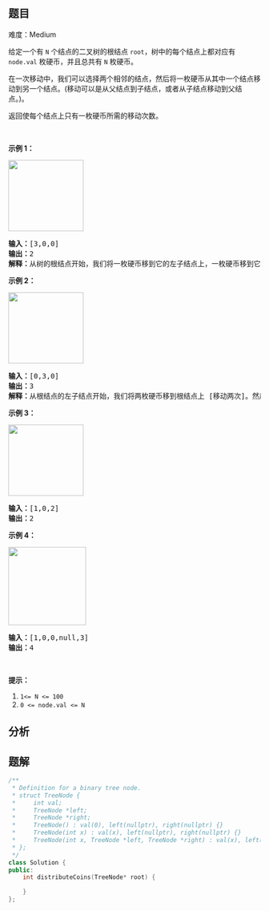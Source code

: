 
## 题目
难度：Medium
<p>给定一个有 <code>N</code> 个结点的二叉树的根结点 <code>root</code>，树中的每个结点上都对应有 <code>node.val</code> 枚硬币，并且总共有 <code>N</code> 枚硬币。</p>

<p>在一次移动中，我们可以选择两个相邻的结点，然后将一枚硬币从其中一个结点移动到另一个结点。(移动可以是从父结点到子结点，或者从子结点移动到父结点。)。</p>

<p>返回使每个结点上只有一枚硬币所需的移动次数。</p>

<p>&nbsp;</p>

<p><strong>示例 1：</strong></p>

<p><strong><img alt="" src="https://assets.leetcode-cn.com/aliyun-lc-upload/uploads/2019/01/19/tree1.png" style="height: 142px; width: 150px;"></strong></p>

<pre><strong>输入：</strong>[3,0,0]
<strong>输出：</strong>2
<strong>解释：</strong>从树的根结点开始，我们将一枚硬币移到它的左子结点上，一枚硬币移到它的右子结点上。
</pre>

<p><strong>示例 2：</strong></p>

<p><strong><img alt="" src="https://assets.leetcode-cn.com/aliyun-lc-upload/uploads/2019/01/19/tree2.png" style="height: 142px; width: 150px;"></strong></p>

<pre><strong>输入：</strong>[0,3,0]
<strong>输出：</strong>3
<strong>解释：</strong>从根结点的左子结点开始，我们将两枚硬币移到根结点上 [移动两次]。然后，我们把一枚硬币从根结点移到右子结点上。
</pre>

<p><strong>示例 3：</strong></p>

<p><strong><img alt="" src="https://assets.leetcode-cn.com/aliyun-lc-upload/uploads/2019/01/19/tree3.png" style="height: 142px; width: 150px;"></strong></p>

<pre><strong>输入：</strong>[1,0,2]
<strong>输出：</strong>2
</pre>

<p><strong>示例 4：</strong></p>

<p><strong><img alt="" src="https://assets.leetcode-cn.com/aliyun-lc-upload/uploads/2019/01/19/tree4.png" style="height: 156px; width: 155px;"></strong></p>

<pre><strong>输入：</strong>[1,0,0,null,3]
<strong>输出：</strong>4
</pre>

<p>&nbsp;</p>

<p><strong>提示：</strong></p>

<ol>
	<li><code>1&lt;= N &lt;= 100</code></li>
	<li><code>0 &lt;= node.val &lt;= N</code></li>
</ol>

## 分析

## 题解
```cpp
/**
 * Definition for a binary tree node.
 * struct TreeNode {
 *     int val;
 *     TreeNode *left;
 *     TreeNode *right;
 *     TreeNode() : val(0), left(nullptr), right(nullptr) {}
 *     TreeNode(int x) : val(x), left(nullptr), right(nullptr) {}
 *     TreeNode(int x, TreeNode *left, TreeNode *right) : val(x), left(left), right(right) {}
 * };
 */
class Solution {
public:
    int distributeCoins(TreeNode* root) {

    }
};
```